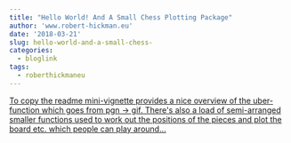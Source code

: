 ```yaml
---
title: "Hello World! And A Small Chess Plotting Package"
author: 'www.robert-hickman.eu'
date: '2018-03-21'
slug: hello-world-and-a-small-chess-
categories:
  - bloglink
tags:
  - roberthickmaneu
---
```


[To copy the readme mini-vignette provides a nice overview of the uber-function which goes from pgn -> gif. There's also a load of semi-arranged smaller functions used to work out the positions of the pieces and plot the board etc. which people can play around...<click to read more>](http://www.robert-hickman.eu/post/hello-world-a-small-chess-plotting-package/)

